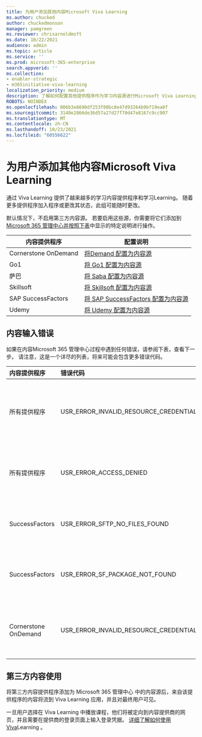 ```yaml
---
title: 为用户添加其他内容Microsoft Viva Learning
ms.author: chucked
author: chuckedmonson
manager: pamgreen
ms.reviewer: chrisarnoldmsft
ms.date: 10/22/2021
audience: admin
ms.topic: article
ms.service: ''
ms.prod: microsoft-365-enterprise
search.appverid: ''
ms.collection:
- enabler-strategic
- m365initiative-viva-learning
localization_priority: medium
description: 了解如何配置其他提供程序作为学习内容源进行Microsoft Viva Learning。
ROBOTS: NOINDEX
ms.openlocfilehash: 006b3e6690df253f80bc8e47d93264b9bf19ea0f
ms.sourcegitcommit: 3140e2866de36d57a27d27f70d47e8167c9cc907
ms.translationtype: MT
ms.contentlocale: zh-CN
ms.lasthandoff: 10/23/2021
ms.locfileid: "60556622"
---
```

# <a name="add-other-content-providers-for-microsoft-viva-learning"></a>为用户添加其他内容Microsoft Viva Learning

通过 Viva Learning 提供了越来越多的学习内容提供程序和学习Learning。 随着更多提供程序加入程序或更改其状态，此组可能随时更改。

默认情况下，不启用第三方内容源。 若要启用这些源，你需要将它们添加到[Microsoft 365 管理中心并按照下表](content-sources-365-admin-center.md#configure-settings-for-the-learning-content-sources)中显示的特定说明进行操作。

|内容提供程序  |配置说明  |
|---------|---------|
|Cornerstone OnDemand |[将Demand 配置为内容源](configure-cornerstone-content-source.md)         |
|Go1     |[将 Go1 配置为内容源](configure-go1-content-source.md)         |
|萨巴    |[将 Saba 配置为内容源](configure-saba-content-source.md)         |
|Skillsoft     |[将 Skillsoft 配置为内容源](configure-skillsoft-content-source.md)         |
|SAP SuccessFactors   |[将 SAP SuccessFactors 配置为内容源](configure-successfactors-content-source.md)         |
|Udemy   |[将 Udemy 配置为内容源](configure-udemy-content-source.md)         |

## <a name="content-ingestion-errors"></a>内容输入错误

如果在内容Microsoft 365 管理中心过程中遇到任何错误，请参阅下表，查看下一步。 请注意，这是一个详尽的列表，将来可能会包含更多错误代码。

|内容提供程序 |错误代码 |错误代码说明 |
|:----------------|:----------|:----------------------|
|所有提供程序 |USR_ERROR_INVALID_RESOURCE_CREDENTIALS |提供的身份验证凭据无效。 请确保输入正确的凭据。 有关更多详细信息，请联系 Microsoft 客户支持部门。 |
|所有提供程序 |USR_ERROR_ACCESS_DENIED |合作伙伴拒绝访问。 确认您输入的凭据正确无误，或与内容提供商的支持团队联系。 |
|SuccessFactors |USR_ERROR_SFTP_NO_FILES_FOUND |没有新内容，因为 SuccessFactors SFTP 服务器中不存在文件。 |
|SuccessFactors |USR_ERROR_SF_PACKAGE_NOT_FOUND |在 SuccessFactors SFTP 服务器中找不到作为所需包被作为所需包的新内容。 |
|Cornerstone OnDemand |USR_ERROR_INVALID_RESOURCE_CREDENTIALS |提供的身份验证凭据无效。 确保凭据从在"Learning"门户中的 Viva"应用"复制。 |

## <a name="third-party-content-consumption"></a>第三方内容使用

将第三方内容提供程序添加为 Microsoft 365 管理中心 中的内容源后，来自该提供程序的内容将流到 Viva Learning 应用，并且对最终用户可见。

一旦用户选择在 Viva Learning 中播放课程，他们将被定向到内容提供商的网页，并且需要在提供商的登录页面上输入登录凭据。 [详细了解如何使用 Viva](https://support.microsoft.com/office/viva-learning-preview-01bfed12-c327-41e0-a68f-7fa527dcc98a)Learning 。
